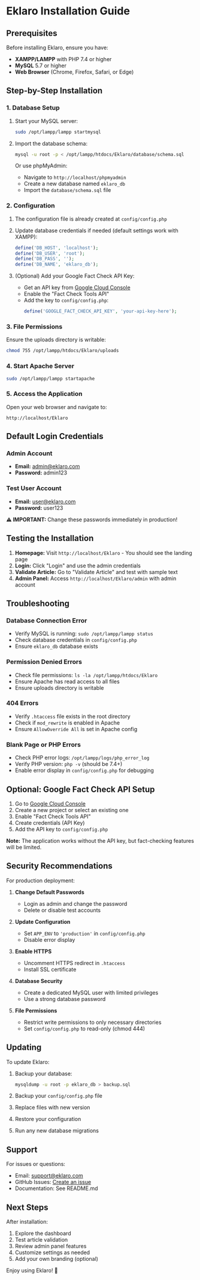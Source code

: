 # Eklaro Installation Guide

## Prerequisites

Before installing Eklaro, ensure you have:

- **XAMPP/LAMPP** with PHP 7.4 or higher
- **MySQL** 5.7 or higher
- **Web Browser** (Chrome, Firefox, Safari, or Edge)

## Step-by-Step Installation

### 1. Database Setup

1. Start your MySQL server:
   ```bash
   sudo /opt/lampp/lampp startmysql
   ```

2. Import the database schema:
   ```bash
   mysql -u root -p < /opt/lampp/htdocs/Eklaro/database/schema.sql
   ```
   
   Or use phpMyAdmin:
   - Navigate to `http://localhost/phpmyadmin`
   - Create a new database named `eklaro_db`
   - Import the `database/schema.sql` file

### 2. Configuration

1. The configuration file is already created at `config/config.php`

2. Update database credentials if needed (default settings work with XAMPP):
   ```php
   define('DB_HOST', 'localhost');
   define('DB_USER', 'root');
   define('DB_PASS', '');
   define('DB_NAME', 'eklaro_db');
   ```

3. (Optional) Add your Google Fact Check API Key:
   - Get an API key from [Google Cloud Console](https://console.cloud.google.com/)
   - Enable the "Fact Check Tools API"
   - Add the key to `config/config.php`:
     ```php
     define('GOOGLE_FACT_CHECK_API_KEY', 'your-api-key-here');
     ```

### 3. File Permissions

Ensure the uploads directory is writable:

```bash
chmod 755 /opt/lampp/htdocs/Eklaro/uploads
```

### 4. Start Apache Server

```bash
sudo /opt/lampp/lampp startapache
```

### 5. Access the Application

Open your web browser and navigate to:
```
http://localhost/Eklaro
```

## Default Login Credentials

### Admin Account
- **Email:** admin@eklaro.com
- **Password:** admin123

### Test User Account
- **Email:** user@eklaro.com
- **Password:** user123

**⚠️ IMPORTANT:** Change these passwords immediately in production!

## Testing the Installation

1. **Homepage:** Visit `http://localhost/Eklaro` - You should see the landing page
2. **Login:** Click "Login" and use the admin credentials
3. **Validate Article:** Go to "Validate Article" and test with sample text
4. **Admin Panel:** Access `http://localhost/Eklaro/admin` with admin account

## Troubleshooting

### Database Connection Error
- Verify MySQL is running: `sudo /opt/lampp/lampp status`
- Check database credentials in `config/config.php`
- Ensure `eklaro_db` database exists

### Permission Denied Errors
- Check file permissions: `ls -la /opt/lampp/htdocs/Eklaro`
- Ensure Apache has read access to all files
- Ensure uploads directory is writable

### 404 Errors
- Verify `.htaccess` file exists in the root directory
- Check if `mod_rewrite` is enabled in Apache
- Ensure `AllowOverride All` is set in Apache config

### Blank Page or PHP Errors
- Check PHP error logs: `/opt/lampp/logs/php_error_log`
- Verify PHP version: `php -v` (should be 7.4+)
- Enable error display in `config/config.php` for debugging

## Optional: Google Fact Check API Setup

1. Go to [Google Cloud Console](https://console.cloud.google.com/)
2. Create a new project or select an existing one
3. Enable "Fact Check Tools API"
4. Create credentials (API Key)
5. Add the API key to `config/config.php`

**Note:** The application works without the API key, but fact-checking features will be limited.

## Security Recommendations

For production deployment:

1. **Change Default Passwords**
   - Login as admin and change the password
   - Delete or disable test accounts

2. **Update Configuration**
   - Set `APP_ENV` to `'production'` in `config/config.php`
   - Disable error display

3. **Enable HTTPS**
   - Uncomment HTTPS redirect in `.htaccess`
   - Install SSL certificate

4. **Database Security**
   - Create a dedicated MySQL user with limited privileges
   - Use a strong database password

5. **File Permissions**
   - Restrict write permissions to only necessary directories
   - Set `config/config.php` to read-only (chmod 444)

## Updating

To update Eklaro:

1. Backup your database:
   ```bash
   mysqldump -u root -p eklaro_db > backup.sql
   ```

2. Backup your `config/config.php` file

3. Replace files with new version

4. Restore your configuration

5. Run any new database migrations

## Support

For issues or questions:
- Email: support@eklaro.com
- GitHub Issues: [Create an issue](https://github.com/eklaro/eklaro)
- Documentation: See README.md

## Next Steps

After installation:

1. Explore the dashboard
2. Test article validation
3. Review admin panel features
4. Customize settings as needed
5. Add your own branding (optional)

Enjoy using Eklaro! 🎉
